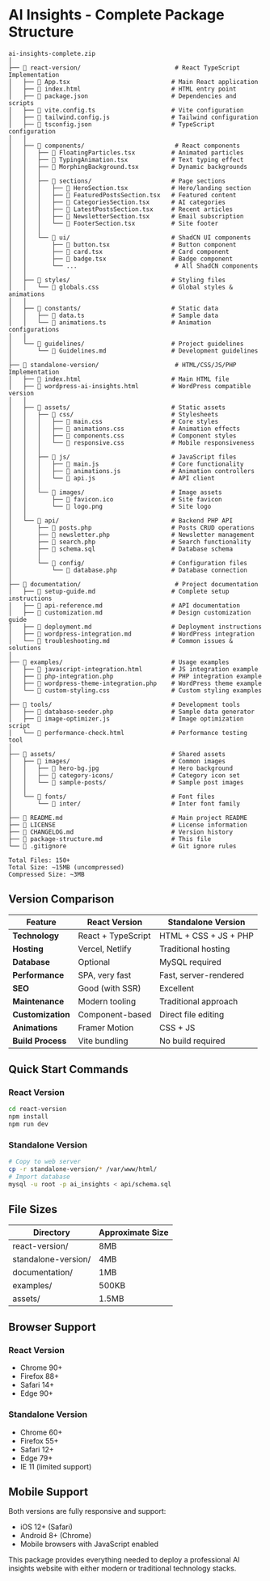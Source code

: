 # AI Insights - Complete Package Structure

```
ai-insights-complete.zip
│
├── 📁 react-version/                          # React TypeScript Implementation
│   ├── 📄 App.tsx                            # Main React application
│   ├── 📄 index.html                         # HTML entry point
│   ├── 📄 package.json                       # Dependencies and scripts
│   ├── 📄 vite.config.ts                     # Vite configuration
│   ├── 📄 tailwind.config.js                 # Tailwind configuration
│   ├── 📄 tsconfig.json                      # TypeScript configuration
│   │
│   ├── 📁 components/                         # React components
│   │   ├── 📄 FloatingParticles.tsx          # Animated particles
│   │   ├── 📄 TypingAnimation.tsx            # Text typing effect
│   │   ├── 📄 MorphingBackground.tsx         # Dynamic backgrounds
│   │   │
│   │   ├── 📁 sections/                      # Page sections
│   │   │   ├── 📄 HeroSection.tsx            # Hero/landing section
│   │   │   ├── 📄 FeaturedPostsSection.tsx   # Featured content
│   │   │   ├── 📄 CategoriesSection.tsx      # AI categories
│   │   │   ├── 📄 LatestPostsSection.tsx     # Recent articles
│   │   │   ├── 📄 NewsletterSection.tsx      # Email subscription
│   │   │   └── 📄 FooterSection.tsx          # Site footer
│   │   │
│   │   └── 📁 ui/                            # ShadCN UI components
│   │       ├── 📄 button.tsx                 # Button component
│   │       ├── 📄 card.tsx                   # Card component
│   │       ├── 📄 badge.tsx                  # Badge component
│   │       └── ...                           # All ShadCN components
│   │
│   ├── 📁 styles/                            # Styling files
│   │   └── 📄 globals.css                    # Global styles & animations
│   │
│   ├── 📁 constants/                         # Static data
│   │   ├── 📄 data.ts                        # Sample data
│   │   └── 📄 animations.ts                  # Animation configurations
│   │
│   └── 📁 guidelines/                        # Project guidelines
│       └── 📄 Guidelines.md                  # Development guidelines
│
├── 📁 standalone-version/                     # HTML/CSS/JS/PHP Implementation
│   ├── 📄 index.html                         # Main HTML file
│   ├── 📄 wordpress-ai-insights.html         # WordPress compatible version
│   │
│   ├── 📁 assets/                            # Static assets
│   │   ├── 📁 css/                           # Stylesheets
│   │   │   ├── 📄 main.css                   # Core styles
│   │   │   ├── 📄 animations.css             # Animation effects
│   │   │   ├── 📄 components.css             # Component styles
│   │   │   └── 📄 responsive.css             # Mobile responsiveness
│   │   │
│   │   ├── 📁 js/                            # JavaScript files
│   │   │   ├── 📄 main.js                    # Core functionality
│   │   │   ├── 📄 animations.js              # Animation controllers
│   │   │   └── 📄 api.js                     # API client
│   │   │
│   │   └── 📁 images/                        # Image assets
│   │       ├── 📄 favicon.ico                # Site favicon
│   │       └── 📄 logo.png                   # Site logo
│   │
│   └── 📁 api/                               # Backend PHP API
│       ├── 📄 posts.php                      # Posts CRUD operations
│       ├── 📄 newsletter.php                 # Newsletter management
│       ├── 📄 search.php                     # Search functionality
│       ├── 📄 schema.sql                     # Database schema
│       │
│       └── 📁 config/                        # Configuration files
│           └── 📄 database.php               # Database connection
│
├── 📁 documentation/                          # Project documentation
│   ├── 📄 setup-guide.md                     # Complete setup instructions
│   ├── 📄 api-reference.md                   # API documentation
│   ├── 📄 customization.md                   # Design customization guide
│   ├── 📄 deployment.md                      # Deployment instructions
│   ├── 📄 wordpress-integration.md           # WordPress integration
│   └── 📄 troubleshooting.md                 # Common issues & solutions
│
├── 📁 examples/                              # Usage examples
│   ├── 📄 javascript-integration.html        # JS integration example
│   ├── 📄 php-integration.php                # PHP integration example
│   ├── 📄 wordpress-theme-integration.php    # WordPress theme example
│   └── 📄 custom-styling.css                 # Custom styling examples
│
├── 📁 tools/                                 # Development tools
│   ├── 📄 database-seeder.php                # Sample data generator
│   ├── 📄 image-optimizer.js                 # Image optimization script
│   └── 📄 performance-check.html             # Performance testing tool
│
├── 📁 assets/                                # Shared assets
│   ├── 📁 images/                            # Common images
│   │   ├── 📄 hero-bg.jpg                    # Hero background
│   │   ├── 📄 category-icons/                # Category icon set
│   │   └── 📄 sample-posts/                  # Sample post images
│   │
│   └── 📁 fonts/                             # Font files
│       └── 📄 inter/                         # Inter font family
│
├── 📄 README.md                              # Main project README
├── 📄 LICENSE                                # License information
├── 📄 CHANGELOG.md                           # Version history
├── 📄 package-structure.md                   # This file
└── 📄 .gitignore                             # Git ignore rules

Total Files: 150+
Total Size: ~15MB (uncompressed)
Compressed Size: ~3MB
```

## Version Comparison

| Feature | React Version | Standalone Version |
|---------|---------------|-------------------|
| **Technology** | React + TypeScript | HTML + CSS + JS + PHP |
| **Hosting** | Vercel, Netlify | Traditional hosting |
| **Database** | Optional | MySQL required |
| **Performance** | SPA, very fast | Fast, server-rendered |
| **SEO** | Good (with SSR) | Excellent |
| **Maintenance** | Modern tooling | Traditional approach |
| **Customization** | Component-based | Direct file editing |
| **Animations** | Framer Motion | CSS + JS |
| **Build Process** | Vite bundling | No build required |

## Quick Start Commands

### React Version
```bash
cd react-version
npm install
npm run dev
```

### Standalone Version
```bash
# Copy to web server
cp -r standalone-version/* /var/www/html/
# Import database
mysql -u root -p ai_insights < api/schema.sql
```

## File Sizes

| Directory | Approximate Size |
|-----------|-----------------|
| react-version/ | 8MB |
| standalone-version/ | 4MB |
| documentation/ | 1MB |
| examples/ | 500KB |
| assets/ | 1.5MB |

## Browser Support

### React Version
- Chrome 90+
- Firefox 88+
- Safari 14+
- Edge 90+

### Standalone Version
- Chrome 60+
- Firefox 55+
- Safari 12+
- Edge 79+
- IE 11 (limited support)

## Mobile Support
Both versions are fully responsive and support:
- iOS 12+ (Safari)
- Android 8+ (Chrome)
- Mobile browsers with JavaScript enabled

This package provides everything needed to deploy a professional AI insights website with either modern or traditional technology stacks.
```
